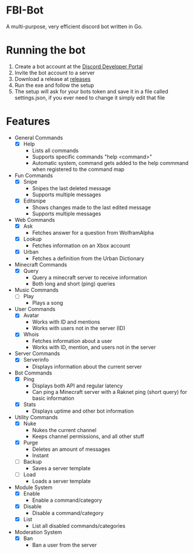 # FBI-Bot
A multi-purpose, very efficient discord bot written in Go.

# Running the bot
1. Create a bot account at the [Discord Developer Portal](https://discord.com/developers/applications)
2. Invite the bot account to a server
3. Download a release at [releases](https://github.com/Prim69/FBI-Bot/tags)
4. Run the exe and follow the setup
5. The setup will ask for your bots token and save it in a file called settings.json, if you ever need to change it simply edit that file

# Features
 - General Commands
   - [x] Help
     - Lists all commands
     - Supports specific commands "help \<command>"
     - Automatic system, command gets added to the help commmand when registered to the command map
 - Fun Commands
   - [x] Snipe
     - Snipes the last deleted message
     - Supports multiple messages
   - [x] Editsnipe
     - Shows changes made to the last edited message
     - Supports multiple messages
 - Web Commands
   - [x] Ask
     - Fetches answer for a question from WolframAlpha
   - [x] Lookup
     - Fetches information on an Xbox account
   - [x] Urban
     - Fetches a definition from the Urban Dictionary
 - Minecraft Commands
   - [x] Query
     - Query a minecraft server to receive information
     - Both long and short (ping) queries
 - Music Commands
   - [ ] Play
      - Plays a song
 - User Commands
   - [x] Avatar
     - Works with ID and mentions
     - Works with users not in the server (ID)
   - [x] Whois
     - Fetches information about a user
     - Works with ID, mention, and users not in the server
 - Server Commands
   - [x] Serverinfo
     - Displays information about the current server
 - Bot Commands
   - [x] Ping
     - Displays both API and regular latency
     - Can ping a Minecraft server with a Raknet ping (short query) for basic information
   - [x] Stats
     - Displays uptime and other bot information
 - Utility Commands
   - [x] Nuke
     - Nukes the current channel
     - Keeps channel permissions, and all other stuff
   - [x] Purge
     - Deletes an amount of messages
     - Instant
   - [ ] Backup
     - Saves a server template
   - [ ] Load
     - Loads a server template
 - Module System
   - [x] Enable
     - Enable a command/category
   - [x] Disable
     - Disable a command/category
   - [x] List
     - List all disabled commands/categories
 - Moderation System
   - [x] Ban
     - Ban a user from the server
